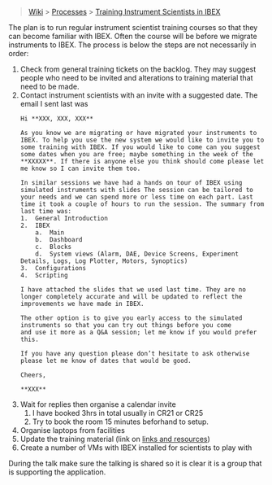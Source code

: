 > [Wiki](Home) > [Processes](Processes) > [Training Instrument Scientists in IBEX](Training-Instrument-Scientists-in-IBEX)

The plan is to run regular instrument scientist training courses so that they can become familiar with IBEX. Often the course will be before we migrate instruments to IBEX. The process is below the steps are not necessarily in order:

1. Check from general training tickets on the backlog. They may suggest people who need to be invited and alterations to training material that need to be made.
1. Contact instrument scientists with an invite with a suggested date. The email I sent last was
    ```
    Hi **XXX, XXX, XXX**
    
    As you know we are migrating or have migrated your instruments to IBEX. To help you use the new system we would like to invite you to some training with IBEX. If you would like to come can you suggest some dates when you are free; maybe something in the week of the **XXXXX**. If there is anyone else you think should come please let me know so I can invite them too.
    
    In similar sessions we have had a hands on tour of IBEX using simulated instruments with slides The session can be tailored to your needs and we can spend more or less time on each part. Last time it took a couple of hours to run the session. The summary from last time was:
    1.	General Introduction
    2.	IBEX
        a.	Main
        b.	Dashboard
        c.	Blocks
        d.	System views (Alarm, DAE, Device Screens, Experiment Details, Logs, Log Plotter, Motors, Synoptics)
    3.	Configurations
    4.	Scripting
    
    I have attached the slides that we used last time. They are no longer completely accurate and will be updated to reflect the improvements we have made in IBEX. 
    
    The other option is to give you early access to the simulated instruments so that you can try out things before you come 
    and use it more as a Q&A session; let me know if you would prefer this.
    
    If you have any question please don’t hesitate to ask otherwise please let me know of dates that would be good.
    
    Cheers,
    
    **XXX**
    ```
1. Wait for replies then organise a calendar invite
    1. I have booked 3hrs in total usually in CR21 or CR25
    1. Try to book the room 15 minutes beforhand to setup.
1. Organise laptops from facilities
1. Update the training material (link on [links and resources](links-and-resources))
1. Create a number of VMs with IBEX installed for scientists to play with

During the talk make sure the talking is shared so it is clear it is a group that is supporting the application.